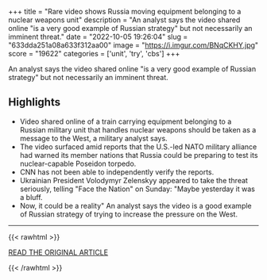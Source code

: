 +++
title = "Rare video shows Russia moving equipment belonging to a nuclear weapons unit"
description = "An analyst says the video shared online \"is a very good example of Russian strategy\" but not necessarily an imminent threat."
date = "2022-10-05 19:26:04"
slug = "633dda251a08a633f312aa00"
image = "https://i.imgur.com/BNqCKHY.jpg"
score = "19622"
categories = ['unit', 'try', 'cbs']
+++

An analyst says the video shared online \"is a very good example of Russian strategy\" but not necessarily an imminent threat.

## Highlights

- Video shared online of a train carrying equipment belonging to a Russian military unit that handles nuclear weapons should be taken as a message to the West, a military analyst says.
- The video surfaced amid reports that the U.S.-led NATO military alliance had warned its member nations that Russia could be preparing to test its nuclear-capable Poseidon torpedo.
- CNN has not been able to independently verify the reports.
- Ukrainian President Volodymyr Zelenskyy appeared to take the threat seriously, telling "Face the Nation" on Sunday: "Maybe yesterday it was a bluff.
- Now, it could be a reality" An analyst says the video is a good example of Russian strategy of trying to increase the pressure on the West.

---

{{< rawhtml >}}
  <p class="article-category">
    <a target="_blank" href="https://www.cbsnews.com/news/russia-nuclear-weapons-train-video/">READ THE ORIGINAL ARTICLE</a>
  </p>
{{< /rawhtml >}}
